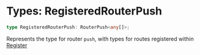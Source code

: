 # Types: RegisteredRouterPush

```ts
type RegisteredRouterPush: RouterPush<any[]>;
```

Represents the type for router `push`, with types for routes registered within [Register](../interfaces/Register.md)
